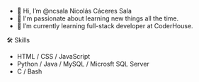 - 👋 Hi, I’m @ncsala Nicolás Cáceres Sala
- 👀 I'm passionate about learning new things all the time.
- 🌱 I’m currently learning full-stack developer at CoderHouse.

🛠 Skills

- HTML / CSS / JavaScript
- Python / Java / MySQL / Microsft SQL Server
- C / Bash

<!---
ncsala/ncsala is a ✨ special ✨ repository because its `README.md` (this file) appears on your GitHub profile.
You can click the Preview link to take a look at your changes.
--->
